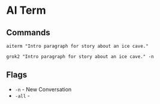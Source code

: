 # AI Term

## Commands

```shell
aiterm "Intro paragraph for story about an ice cave."

grok2 "Intro paragraph for story about an ice cave." -n
```

## Flags

- `-n` - New Conversation
- `-all` - 